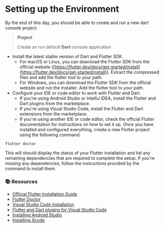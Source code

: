 # Setting up the Environment

By the end of this day, you should be able to create and run a new dart console project.

> **Project**
> 
> Create an run default **Dart** console application

-   Install the latest stable version of Dart and Flutter SDK.
    -   For macOS or Linux, you can download the Flutter SDK from the official website ([https://flutter.dev/docs/get-started/install](https://flutter.dev/docs/get-started/install)). Extract the compressed files and add the flutter tool to your path.
    -   For Windows, you can download the Flutter SDK from the official website and run the installer. Add the flutter tool to your path.
-   Configure your IDE or code editor to work with Flutter and Dart.
    -   If you're using Android Studio or IntelliJ IDEA, install the Flutter and Dart plugins from the marketplace.
    -   If you're using Visual Studio Code, install the Flutter and Dart extensions from the marketplace.
    -   If you're using another IDE or code editor, check the official Flutter documentation for instructions on how to set it up.
Once you have installed and configured everything, create a new Flutter project using the following command:

`flutter doctor`

This will should display the status of your Flutter installation and list any remaining dependencies that are required to complete the setup. If you're missing any dependencies, follow the instructions provided by the command to install them.

### 📚 Resources

- [Official Flutter Installation Guide](https://flutter.dev/docs/get-started/install)
- [Flutter Doctor](https://flutter.dev/docs/reference/flutter-cli#flutter-doctor)
- [Visual Studio Code Installation](https://code.visualstudio.com/docs/setup/setup-overview)
- [Flutter and Dart plugins for Visual Studio Code](https://marketplace.visualstudio.com/items?itemName=Dart-Code.flutter)
- [Installing Android Studio](https://developer.android.com/studio/install)
- [Installing Xcode](https://developer.apple.com/xcode/resources/)
